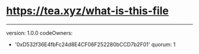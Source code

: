 # https://tea.xyz/what-is-this-file
---
version: 1.0.0
codeOwners:
  - '0xD532f36E4fbFc24d8E4CF06F252280bCCD7b2F01'
quorum: 1
